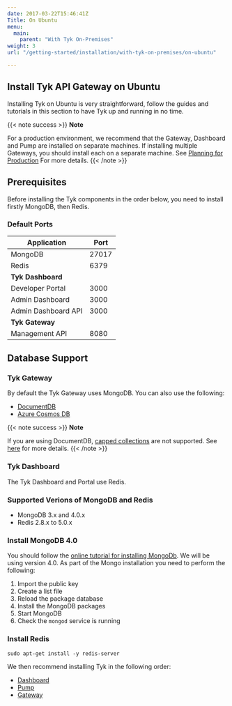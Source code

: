 ```yaml
---
date: 2017-03-22T15:46:41Z
Title: On Ubuntu
menu:
  main:
    parent: "With Tyk On-Premises"
weight: 3
url: "/getting-started/installation/with-tyk-on-premises/on-ubuntu"

---
```


## Install Tyk API Gateway on Ubuntu

Installing Tyk on Ubuntu is very straightforward, follow the guides and tutorials in this section to have Tyk up and running in no time.

{{< note success >}}
**Note**  

For a production environment, we recommend that the Gateway, Dashboard and Pump are installed on separate machines. If installing multiple Gateways, you should install each on a separate machine. See [Planning for Production](/docs/planning-for-production/) For more details.
{{< /note >}}


## Prerequisites

Before installing the Tyk components in the order below, you need to install firstly MongoDB, then Redis.

### Default Ports

| Application             | Port           |
|-------------------------|----------------|
|MongoDB                  |      27017     |
|Redis                    |      6379      |
|**Tyk Dashboard**        |                |
|Developer Portal         |      3000      |
|Admin Dashboard          |      3000      |
|Admin Dashboard API      |      3000      |
|**Tyk Gateway**          |                |
|Management API           |      8080      |

## Database Support

### Tyk Gateway

By default the Tyk Gateway uses MongoDB. You can also use the following:

* [DocumentDB](https://aws.amazon.com/documentdb/)
* [Azure Cosmos DB](https://docs.microsoft.com/en-us/azure/cosmos-db/introduction)

{{< note success >}}
**Note**  

If you are using DocumentDB, [capped collections](/docs/analytics-and-reporting/capping-analytics-data-storage/) are not supported. See [here](https://docs.aws.amazon.com/documentdb/latest/developerguide/mongo-apis.html) for more details.
{{< /note >}}

### Tyk Dashboard

The Tyk Dashboard and Portal use Redis.


### Supported Verions of MongoDB and Redis

- MongoDB 3.x and 4.0.x
- Redis 2.8.x to 5.0.x

### Install MongoDB 4.0

You should follow the [online tutorial for installing MongoDb](https://docs.mongodb.com/v4.0/tutorial/install-mongodb-on-ubuntu/). We will be using version 4.0. As part of the Mongo installation you need to perform the following:

1. Import the public key
2. Create a list file
3. Reload the package database
4. Install the MongoDB packages
5. Start MongoDB
6. Check the `mongod` service is running

### Install Redis

```{.copyWrapper}
sudo apt-get install -y redis-server
```

We then recommend installing Tyk in the following order:

- [Dashboard](/docs/getting-started/installation/with-tyk-on-premises/on-ubuntu/dashboard/)
- [Pump](/docs/getting-started/installation/with-tyk-on-premises/on-ubuntu/analytics-pump/)
- [Gateway](/docs/getting-started/installation/with-tyk-on-premises/on-ubuntu/gateway/)